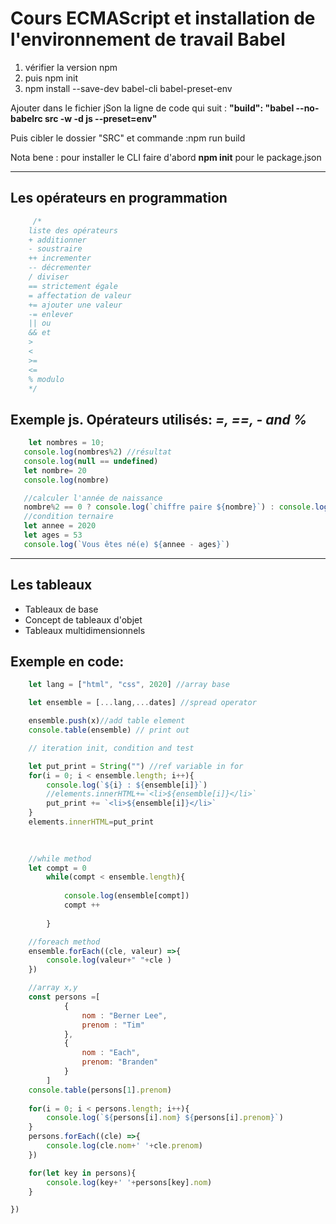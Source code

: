 # Cours ECMAScript et installation de l'environnement de travail **Babel**


1. vérifier la version npm
2. puis npm init
3. npm install --save-dev babel-cli babel-preset-env

Ajouter dans le fichier jSon la ligne de code qui suit : 
**"build": "babel --no-babelrc src -w -d js --preset=env"**

Puis cibler le dossier "SRC" et commande :npm run build

Nota bene : pour installer le CLI faire d'abord **npm init** pour le package.json

---
## Les opérateurs en programmation
```js
     /* 
    liste des opérateurs
    + additionner
    - soustraire
    ++ incrementer
    -- décrementer
    / diviser
    == strictement égale
    = affectation de valeur
    += ajouter une valeur
    -= enlever
    || ou
    && et
    >
    <
    >=
    <=
    % modulo
    */
```
## Exemple js. Opérateurs utilisés:  _=, ==, - and %_
```js
    let nombres = 10;
   console.log(nombres%2) //résultat
   console.log(null == undefined)
   let nombre= 20
   console.log(nombre)

   //calculer l'année de naissance
   nombre%2 == 0 ? console.log(`chiffre paire ${nombre}`) : console.log(`chiffre impaire ${nombre}`)
   //condition ternaire
   let annee = 2020
   let ages = 53
   console.log(`Vous êtes né(e) ${annee - ages}`)
```
---
## Les tableaux
* Tableaux de base
* Concept de tableaux d'objet
* Tableaux multidimensionnels

## Exemple en code:

```js
    let lang = ["html", "css", 2020] //array base

    let ensemble = [...lang,...dates] //spread operator

    ensemble.push(x)//add table element
    console.table(ensemble) // print out

    // iteration init, condition and test

    let put_print = String("") //ref variable in for
    for(i = 0; i < ensemble.length; i++){ 
        console.log(`${i} : ${ensemble[i]}`)
        //elements.innerHTML+=`<li>${ensemble[i]}</li>`
        put_print += `<li>${ensemble[i]}</li>`
    }
    elements.innerHTML=put_print 
  
   

    //while method
    let compt = 0
        while(compt < ensemble.length){
           
            console.log(ensemble[compt])
            compt ++
           
        }

    //foreach method
    ensemble.forEach((cle, valeur) =>{
        console.log(valeur+" "+cle )
    })

    //array x,y
    const persons =[
            {
                nom : "Berner Lee",
                prenom : "Tim"
            },
            {
                nom : "Each",
                prenom: "Branden"
            }
        ]
    console.table(persons[1].prenom)
    
    for(i = 0; i < persons.length; i++){
        console.log(`${persons[i].nom} ${persons[i].prenom}`)
    }
    persons.forEach((cle) =>{
        console.log(cle.nom+' '+cle.prenom)
    })

    for(let key in persons){
        console.log(key+' '+persons[key].nom)
    }

})
```